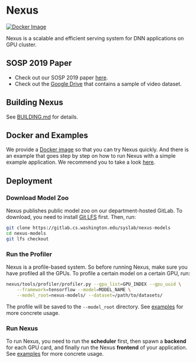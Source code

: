 Nexus
=====

[![Docker Image](https://img.shields.io/microbadger/image-size/abcdabcd987/nexus)](https://hub.docker.com/repository/docker/abcdabcd987/nexus)

Nexus is a scalable and efficient serving system for DNN applications on GPU
cluster.

## SOSP 2019 Paper

* Check out our SOSP 2019 paper [here](https://doi.org/10.1145/3341301.3359658).
* Check out the [Google Drive](https://drive.google.com/open?id=104UqrlNrfJoQnGdkxTQ56mfxSBFyJTcr) that contains a sample of video dataset.

## Building Nexus

See [BUILDING.md](BUILDING.md) for details.

## Docker and Examples

We provide a [Docker image](https://hub.docker.com/repository/docker/abcdabcd987/nexus)
so that you can try Nexus quickly. And there is an example that goes step by
step on how to run Nexus with a simple example application. We recommend you to
take a look [here](examples/README.md).

## Deployment

### Download Model Zoo

Nexus publishes public model zoo on our department-hosted GitLab. To download,
you need to install [Git LFS](https://git-lfs.github.com/) first. Then, run:

```bash
git clone https://gitlab.cs.washington.edu/syslab/nexus-models
cd nexus-models
git lfs checkout
```

### Run the Profiler

Nexus is a profile-based system. So before running Nexus, make sure you have
profiled all the GPUs. To profile a certain model on a certain GPU, run:

```bash
nexus/tools/profiler/profiler.py --gpu_list=GPU_INDEX --gpu_uuid \
    --framework=tensorflow --model=MODEL_NAME \
    --model_root=nexus-models/ --dataset=/path/to/datasets/
```

The profile will be saved to the `--model_root` directory.
See [examples](examples/README.md) for more concrete usage.

### Run Nexus

To run Nexus, you need to run the **scheduler** first, then spawn a **backend** for each
GPU card, and finally run the Nexus **frontend** of your application.
See [examples](examples/README.md) for more concrete usage.

